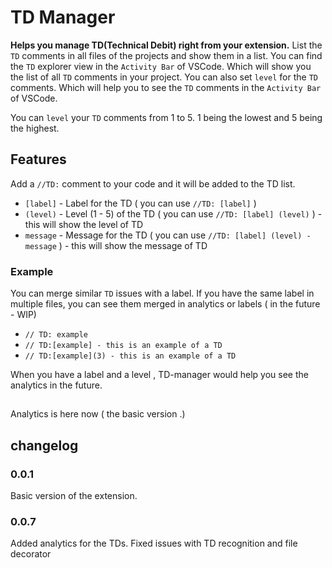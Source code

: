 # TD Manager 

**Helps you manage TD(Technical Debit) right from your extension.**
List the `TD` comments in all files of the projects and show them in a list.
You can find the `TD` explorer view in the `Activity Bar` of VSCode. Which will show you the list of all `TD` comments in your project.
You can also set `level` for the `TD` comments. Which will help you to see the `TD` comments in the `Activity Bar` of VSCode.

You can `level` your `TD` comments from 1 to 5. 1 being the lowest and 5 being the highest.
## Features

Add a `//TD:` comment to your code and it will be added to the TD list.

- `[label]` - Label for the TD ( you can use `//TD: [label]` )
- `(level)` - Level (1 - 5) of the TD ( you can use `//TD: [label] (level)` ) - this will show the level of TD
- ` message ` - Message for the TD ( you can use `//TD: [label] (level) - message` ) - this will show the message of TD

###  Example
You can merge similar `TD` issues with a label. If you have the same label in multiple files, you can see them merged in analytics or labels ( in the future - WIP)

- ```// TD: example```
- ```// TD:[example] - this is an example of a TD```
- ```// TD:[example](3) - this is an example of a TD```

When you have a label and a level , TD-manager would help you see the analytics in the future.

##
Analytics is here now ( the basic version .) 
 
## changelog

### 0.0.1
Basic version of the extension.
### 0.0.7
Added analytics for the TDs.
Fixed issues with TD recognition and file decorator